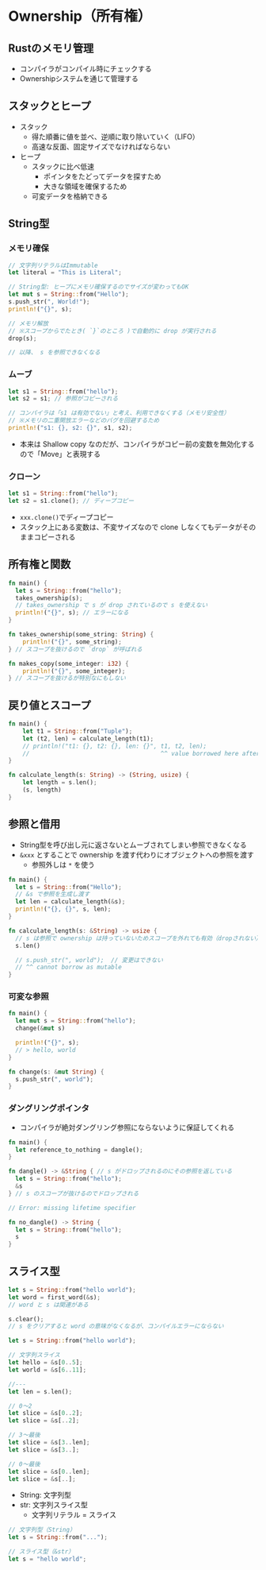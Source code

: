 # Ownership（所有権）

## Rustのメモリ管理

- コンパイラがコンパイル時にチェックする
- Ownershipシステムを通じて管理する

## スタックとヒープ

- スタック
  - 得た順番に値を並べ、逆順に取り除いていく（LIFO）
  - 高速な反面、固定サイズでなければならない
- ヒープ
  - スタックに比べ低速
    - ポインタをたどってデータを探すため
    - 大きな領域を確保するため
  - 可変データを格納できる

## String型

### メモリ確保
```rs
// 文字列リテラルはImmutable
let literal = "This is Literal";

// String型: ヒープにメモリ確保するのでサイズが変わってもOK
let mut s = String::from("Hello");
s.push_str(", World!");
println!("{}", s);

// メモリ解放
// ※スコープからでたとき( `}`のところ )で自動的に drop が実行される
drop(s);

// 以降、 s を参照できなくなる
```

### ムーブ

```rs
let s1 = String::from("hello");
let s2 = s1; // 参照がコピーされる

// コンパイラは「s1 は有効でない」と考え、利用できなくする（メモリ安全性）
// ※メモリの二重開放エラーなどのバグを回避するため
println!("s1: {}, s2: {}", s1, s2);
```

- 本来は Shallow copy なのだが、コンパイラがコピー前の変数を無効化するので「Move」と表現する


### クローン

```rs
let s1 = String::from("hello");
let s2 = s1.clone(); // ディープコピー
```

- `xxx.clone()`でディープコピー
- スタック上にある変数は、不変サイズなので clone しなくてもデータがそのままコピーされる


## 所有権と関数

```rs
fn main() {
  let s = String::from("hello");
  takes_ownership(s);
  // takes_ownership で s が drop されているので s を使えない
  println!("{}", s); // エラーになる
}

fn takes_ownership(some_string: String) {
    println!("{}", some_string);
} // スコープを抜けるので `drop` が呼ばれる

fn makes_copy(some_integer: i32) {
    println!("{}", some_integer);
} // スコープを抜けるが特別なにもしない
```


## 戻り値とスコープ

```rs
fn main() {
    let t1 = String::from("Tuple");
    let (t2, len) = calculate_length(t1);
    // println!("t1: {}, t2: {}, len: {}", t1, t2, len);
    //                                     ^^ value borrowed here after move
}

fn calculate_length(s: String) -> (String, usize) {
    let length = s.len();
    (s, length)
}
```


## 参照と借用

- String型を呼び出し元に返さないとムーブされてしまい参照できなくなる
- `&xxx` とすることで ownership を渡す代わりにオブジェクトへの参照を渡す
  - 参照外しは `*` を使う

```rs
fn main() {
  let s = String::from("Hello");
  // &s で参照を生成し渡す
  let len = calculate_length(&s);
  println!("{}, {}", s, len);
}

fn calculate_length(s: &String) -> usize {
  // s は参照で ownership は持っていないためスコープを外れても有効（dropされない）
  s.len()

  // s.push_str(", world");  // 変更はできない
  // ^^ cannot borrow as mutable
}
```

### 可変な参照

```rs
fn main() {
  let mut s = String::from("hello");
  change(&mut s)

  println!("{}", s);
  // > hello, world
}

fn change(s: &mut String) {
  s.push_str(", world");
}
```

### ダングリングポインタ

- コンパイラが絶対ダングリング参照にならないように保証してくれる

```rs
fn main() {
  let reference_to_nothing = dangle();
}

fn dangle() -> &String { // s がドロップされるのにその参照を返している
  let s = String::from("hello");
  &s
} // s のスコープが抜けるのでドロップされる

// Error: missing lifetime specifier

fn no_dangle() -> String {
  let s = String::from("hello");
  s
}
```

## スライス型


```rs
let s = String::from("hello world");
let word = first_word(&s);
// word と s は関連がある

s.clear();
// s をクリアすると word の意味がなくなるが、コンパイルエラーにならない
```

```rs
let s = String::from("hello world");

// 文字列スライス
let hello = &s[0..5];
let world = &s[6..11];

//---
let len = s.len();

// 0〜2
let slice = &s[0..2];
let slice = &s[..2];

// 3〜最後
let slice = &s[3..len];
let slice = &s[3..];

// 0〜最後
let slice = &s[0..len];
let slice = &s[..];
```

- String: 文字列型
- str: 文字列スライス型
  - 文字列リテラル = スライス

```rs
// 文字列型（String）
let s = String::from("...");

// スライス型（&str）
let s = "hello world";